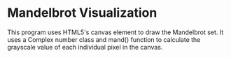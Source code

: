 # Mandelbrot Visualization
 
This program uses HTML5's canvas element to draw the Mandelbrot set. It uses a Complex number class and mand() function to
calculate the grayscale value of each individual pixel in the canvas. 
